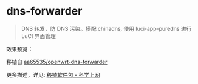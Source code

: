 # dns-forwarder

> DNS 转发，防 DNS 污染。搭配 chinadns, 使用 luci-app-puredns 进行 LuCI 界面管理

效果预览：



移植自 [aa65535/openwrt-dns-forwarder](https://github.com/aa65535/openwrt-dns-forwarder)

更多描述，详见: [移植软件包 - 科学上网](https://stuarthua.github.io/oh-my-openwrt/mybook/packages/use-package-shadowsocks.html)